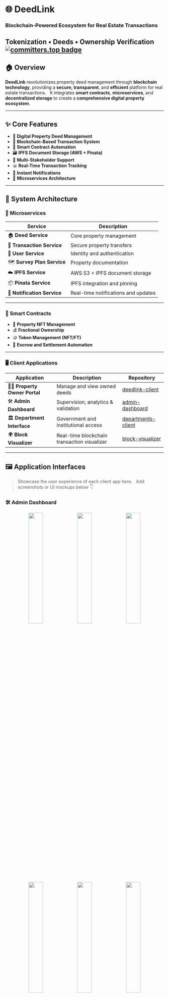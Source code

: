 # 🌐 DeedLink  
### Blockchain-Powered Ecosystem for Real Estate Transactions  
**Tokenization • Deeds • Ownership Verification**
[![committers.top badge](https://org-badge.committers.top/sri_lanka/DeedLink.svg)](https://org-badge.committers.top/sri_lanka/DeedLink)
---

## 🏠 Overview
**DeedLink** revolutionizes property deed management through **blockchain technology**, providing a **secure, transparent**, and **efficient** platform for real estate transactions.  
It integrates **smart contracts**, **microservices**, and **decentralized storage** to create a **comprehensive digital property ecosystem**.

---

## ✨ Core Features
- 🏢 **Digital Property Deed Management**
- 🔗 **Blockchain-Based Transaction System**
- 📄 **Smart Contract Automation**
- 🗃️ **IPFS Document Storage (AWS + Pinata)**
- 👥 **Multi-Stakeholder Support**
- 📊 **Real-Time Transaction Tracking**
- 🔔 **Instant Notifications**
- 🧩 **Microservices Architecture**

---

## 🧱 System Architecture

### 🧩 Microservices
| Service | Description |
|----------|--------------|
| 🏠 **Deed Service** | Core property management |
| 💸 **Transaction Service** | Secure property transfers |
| 👤 **User Service** | Identity and authentication |
| 🗺️ **Survey Plan Service** | Property documentation |
| ☁️ **IPFS Service** | AWS S3 + IPFS document storage |
| 📦 **Pinata Service** | IPFS integration and pinning |
| 🔔 **Notification Service** | Real-time notifications and updates |

---

### 🧠 Smart Contracts
- 🏡 **Property NFT Management**
- 💰 **Fractional Ownership**
- 🪙 **Token Management (NFT/FT)**
- 🤝 **Escrow and Settlement Automation**

---

### 🖥️ Client Applications
| Application | Description | Repository |
|--------------|-------------|-------------|
| 🧑‍💼 **Property Owner Portal** | Manage and view owned deeds | [deedlink-client](https://github.com/DeedLink/deedlink-client) |
| 🛠️ **Admin Dashboard** | Supervision, analytics & validation | [admin-dashboard](https://github.com/DeedLink/admin-dashboard) |
| 🏛️ **Department Interface** | Government and institutional access | [departments-client](https://github.com/DeedLink/departments-client) |
| 🌍 **Block Visualizer** | Real-time blockchain transaction visualizer | [block-visualizer](https://github.com/DeedLink/block-visualizer) |

---

## 🖼️ Application Interfaces

> Showcase the user experience of each client app here.  
> Add screenshots or UI mockups below 👇

### 🛠️ Admin Dashboard
<p align="center">
    <img src="assets/37.png" width="30%"/> <img src="assets/38.png" width="30%"/> <img src="assets/39.png" width="30%"/><br/>
    <img src="assets/40.png" width="30%"/> <img src="assets/42.png" width="30%"/> <img src="assets/52.png" width="30%"/><br/>
    <img src="assets/53.png" width="30%"/> <img src="assets/44.png" width="30%"/> <img src="assets/45.png" width="30%"/><br/>
    <img src="assets/46.png" width="30%"/>
</p>

### 🏛️ Department Interface

#### Survey Department
<p align="center">
    <img src="assets/27.png" width="30%"/> <img src="assets/28.png" width="30%"/> <img src="assets/29.png" width="30%"/><br/>
    <img src="assets/30.png" width="30%"/> <img src="assets/31.png" width="30%"/>
</p>

#### IVSL Department
<p align="center">
    <img src="assets/32.png" width="30%"/> <img src="assets/33.png" width="30%"/> <img src="assets/34.png" width="30%"/>
</p>

#### Notary Department
<p align="center">
    <img src="assets/35.png" width="30%"/> <img src="assets/36.png" width="30%"/>
</p>

#### General Public
<p align="center"> 
    <img src="assets/2.png" width="30%"/> <img src="assets/4.png" width="30%"/> <img src="assets/5.png" width="30%"/><br/> 
    <img src="assets/6.png" width="30%"/> <img src="assets/7.png" width="30%"/> <img src="assets/8.png" width="30%"/><br/> 
    <img src="assets/9.png" width="30%"/> <img src="assets/10.png" width="30%"/> <img src="assets/11.png" width="30%"/><br/> 
    <img src="assets/12.png" width="30%"/> <img src="assets/14.png" width="30%"/> <img src="assets/15.png" width="30%"/><br/> 
    <img src="assets/16.png" width="30%"/> <img src="assets/17.png" width="30%"/> <img src="assets/18.png" width="30%"/><br/> 
    <img src="assets/19.png" width="30%"/> <img src="assets/20.png" width="30%"/> <img src="assets/21.png" width="30%"/><br/> 
    <img src="assets/22.png" width="30%"/> <img src="assets/23.png" width="30%"/> <img src="assets/25.png" width="30%"/><br/> 
    <img src="assets/47.png" width="30%"/> <img src="assets/48.png" width="30%"/> <img src="assets/50.png" width="30%"/><br/> 
    <img src="assets/51.png" width="30%"/> <img src="assets/56.png" width="30%"/> <img src="assets/57.png" width="30%"/>
</p>

#### Email Based Verifications
<p align="center">
    <img src="assets/55.png" width="30%"/> <img src="assets/41.png" width="30%"/>
</p>

## 🧩 Repository Structure

### 🧠 Microservices
- [`deed-service`](https://github.com/DeedLink/deed-service) – Core property management  
- [`transaction-service`](https://github.com/DeedLink/transaction-service) – Secure transfers  
- [`user-service`](https://github.com/DeedLink/user-service) – Identity management  
- [`survey-plan-service`](https://github.com/DeedLink/survey-plan-service) – Property documentation  
- [`ipfs-microservice`](https://github.com/DeedLink/ipfs-microservice) – Document storage  
- [`pinata-service`](https://github.com/DeedLink/pinata-service) – IPFS integration  
- [`Notification-Service`](https://github.com/DeedLink/Notification-Service) – Real-time notifications  

### 💡 Smart Contracts
- [`smartcontracts`](https://github.com/DeedLink/smartcontracts) – Property NFT Management  
- [`smartcontractsv2.0`](https://github.com/DeedLink/smartcontractsv2.0) – Enhanced contract features  
- [`NFT-FT`](https://github.com/DeedLink/NFT-FT) – Token management  

### 💻 Client Applications
- [`deedlink-client`](https://github.com/DeedLink/deedlink-client)  
- [`admin-dashboard`](https://github.com/DeedLink/admin-dashboard)  
- [`departments-client`](https://github.com/DeedLink/departments-client)  
- [`block-visualizer`](https://github.com/DeedLink/block-visualizer)  

### 🏢 Organization
- [`DeedLink/.github`](https://github.com/DeedLink/.github) – Organization profile & templates

---

## 👨‍💻 Team

### 🧱 Project Architecture and Development
**Rasindu Dulshan Siriwardhana**  
- System Architecture  
- Smart Contract Development  
- Smart Contract Implementation  
- Web3 Integration  
- Microservices Architecture  
- API Development  
- Client Applications  

### 🎓 Advisors
**Dr. Prabath Weerasingha**  
- Technical Guidance  
- Research Direction  

---

## 🚀 Project Status
**🟢 Active Development:**  
Core features are implemented and currently undergoing **integration and system testing**.  
DeedLink demonstrates how **blockchain can reshape traditional property management**.

---

## 📊 Project Analytics

### 🧭 Organization Activity
[![GitHub Organization](https://img.shields.io/badge/GitHub-DeedLink-181717?style=for-the-badge&logo=github)](https://github.com/DeedLink)
![Repositories](https://img.shields.io/badge/Repositories-15-blue?style=for-the-badge)
![Tech Stack](https://img.shields.io/badge/Stack-TypeScript%20|%20JavaScript%20|%20Solidity-informational?style=for-the-badge)


## 📬 Contact
📧 **Email**: [deedlinkofficial@gmail.com](mailto:deedlinkofficial@gmail.com)  
🌐 **GitHub Organization**: [github.com/DeedLink](https://github.com/DeedLink)

---

## 🧠 Tech Stack
| Category | Technologies |
|-----------|---------------|
| **Frontend** | React, TypeScript, Vite, Tailwind CSS |
| **Backend** | Node.js, Express, MongoDB, Microservices |
| **Blockchain** | Solidity, Hardhat, Ethers.js |
| **Storage** | IPFS, Pinata, AWS S3 |

---

### 🌟 “Transforming Real Estate Through Blockchain Transparency.”
